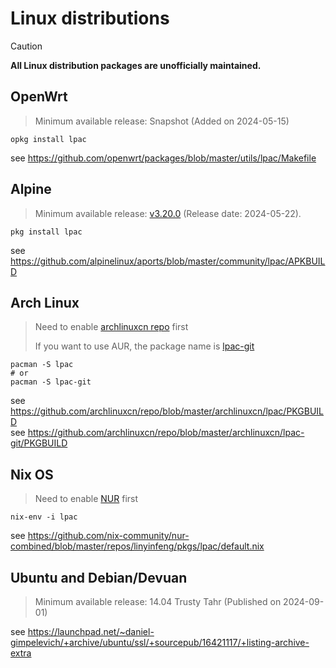 # Linux distributions

> [!CAUTION]
>
> **All Linux distribution packages are unofficially maintained.**

## OpenWrt

> Minimum available release: Snapshot
> (Added on 2024-05-15)

```shell
opkg install lpac
```

see <https://github.com/openwrt/packages/blob/master/utils/lpac/Makefile>

## Alpine

> Minimum available release: [v3.20.0](https://pkgs.alpinelinux.org/packages?name=lpac&branch=v3.20)
> (Release date: 2024-05-22).

```shell
pkg install lpac
```

see <https://github.com/alpinelinux/aports/blob/master/community/lpac/APKBUILD>

## Arch Linux

> Need to enable [archlinuxcn repo](https://github.com/archlinuxcn/repo#readme) first
>
> If you want to use AUR, the package name is [lpac-git](https://aur.archlinux.org/packages/lpac-git)

```shell
pacman -S lpac
# or
pacman -S lpac-git
```

see <https://github.com/archlinuxcn/repo/blob/master/archlinuxcn/lpac/PKGBUILD> \
see <https://github.com/archlinuxcn/repo/blob/master/archlinuxcn/lpac-git/PKGBUILD>

## Nix OS

> Need to enable [NUR](https://github.com/nix-community/NUR#readme "Nix User Repository") first

```shell
nix-env -i lpac
```

see <https://github.com/nix-community/nur-combined/blob/master/repos/linyinfeng/pkgs/lpac/default.nix>

## Ubuntu and Debian/Devuan

> Minimum available release: 14.04 Trusty Tahr
> (Published on 2024-09-01)

see <https://launchpad.net/~daniel-gimpelevich/+archive/ubuntu/ssl/+sourcepub/16421117/+listing-archive-extra>
